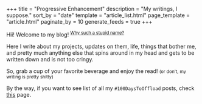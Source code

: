 +++
title = "Progressive Enhancement"
description = "My writings, I suppose."
sort_by = "date"
template = "article_list.html"
page_template = "article.html"
paginate_by = 10
generate_feeds = true
+++

Hii! Welcome to my blog! <sup>[Why such a stupid name?](@/blog/2024-10-25-blog-name/index.md)</sup>

Here I write about my projects, updates on them, life, things that bother me, and pretty much anything else that spins around in my head and gets to be written down and is not too cringy.

So, grab a cup of your favorite beverage and enjoy the read! <small>(or don't, my writing is pretty shitty)</small>

By the way, if you want to see list of all my `#100DaysToOffload` posts, check [this](@/100daystooffload/index.md) page.
